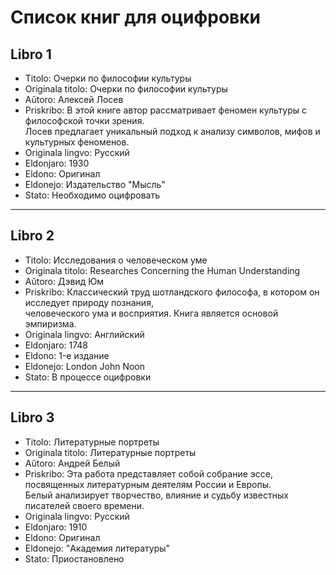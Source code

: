 # Список книг для оцифровки

## Libro 1
- Titolo: Очерки по философии культуры
- Originala titolo: Очерки по философии культуры
- Aŭtoro: Алексей Лосев
- Priskribo:
  В этой книге автор рассматривает феномен культуры с философской точки зрения.  
  Лосев предлагает уникальный подход к анализу символов, мифов и культурных феноменов.
- Originala lingvo: Русский
- Eldonjaro: 1930
- Eldono: Оригинал
- Eldonejo: Издательство "Мысль"
- Stato: Необходимо оцифровать

---

## Libro 2
- Titolo: Исследования о человеческом уме
- Originala titolo: Researches Concerning the Human Understanding
- Aŭtoro: Дэвид Юм
- Priskribo:
  Классический труд шотландского философа, в котором он исследует природу познания,  
  человеческого ума и восприятия. Книга является основой эмпиризма.
- Originala lingvo: Английский
- Eldonjaro: 1748
- Eldono: 1-е издание
- Eldonejo: London John Noon
- Stato: В процессе оцифровки

---

## Libro 3
- Titolo: Литературные портреты
- Originala titolo: Литературные портреты
- Aŭtoro: Андрей Белый
- Priskribo:
  Эта работа представляет собой собрание эссе, посвященных литературным деятелям России и Европы.  
  Белый анализирует творчество, влияние и судьбу известных писателей своего времени.
- Originala lingvo: Русский
- Eldonjaro: 1910
- Eldono: Оригинал
- Eldonejo: "Академия литературы"
- Stato: Приостановлено
